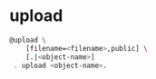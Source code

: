 # upload

```bash
@upload \
	[filename=<filename>,public] \
	[.|<object-name>]
 . upload <object-name>.
```
